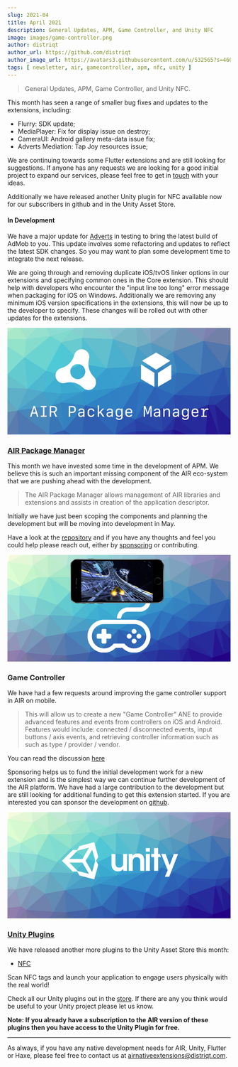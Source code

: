 ```yaml
---
slug: 2021-04
title: April 2021
description: General Updates, APM, Game Controller, and Unity NFC 
image: images/game-controller.png
author: distriqt
author_url: https://github.com/distriqt
author_image_url: https://avatars3.githubusercontent.com/u/532565?s=460&v=4
tags: [ newsletter, air, gamecontroller, apm, nfc, unity ]
---
```


> General Updates, APM, Game Controller, and Unity NFC.

This month has seen a range of smaller bug fixes and updates to the extensions, including:

- Flurry: SDK update;
- MediaPlayer: Fix for display issue on destroy;
- CameraUI: Android gallery meta-data issue fix;
- Adverts Mediation: Tap Joy resources issue;

We are continuing towards some Flutter extensions and are still looking for suggestions. If anyone has any requests we are looking for a good initial project to expand our services, please feel free to get in [touch](mailto:airnativeextensions@distriqt.com) with your ideas.

Additionally we have released another Unity plugin for NFC available now for our subscribers in github and in the Unity Asset Store. 

<!--truncate-->


#### In Development

We have a major update for [Adverts](https://airnativeextensions.com/extension/com.distriqt.Adverts) in testing to bring the latest build of AdMob to you. This update involves some refactoring and updates to reflect the latest SDK changes. So you may want to plan some development time to integrate the next release. 

We are going through and removing duplicate iOS/tvOS linker options in our extensions and specifying common ones in the Core extension. This should help with developers who encounter the "input line too long" error message when packaging for iOS on Windows. Additionally we are removing any minimum iOS version specifications in the extensions, this will now be up to the developer to specify. These changes will be rolled out with other updates for the extensions.


![](images/airpackagemanager.png)




### [AIR Package Manager](https://github.com/airsdk/apm)

This month we have invested some time in the development of APM. We believe this is such an important missing component of the AIR eco-system that we are pushing ahead with the development. 

>
> The AIR Package Manager allows management of AIR libraries and extensions and assists in creation of the application descriptor.
>

Initially we have just been scoping the components and planning the development but will be moving into development in May.

Have a look at the [repository](https://github.com/airsdk/apm) and if you have any thoughts and feel you could help please reach out, either by [sponsoring](https://github.com/sponsors/marchbold) or contributing.





![](images/game-controller.png)


### Game Controller

We have had a few requests around improving the game controller support in AIR on mobile. 

> This will allow us to create a new "Game Controller" ANE to provide advanced features and events from controllers on iOS and Android. Features would include: connected / disconnected events, input buttons / axis events, and retrieving controller information such as such as type / provider / vendor.

You can read the discussion [here](https://forum.starling-framework.org/d/23008-gamepad-controller-support-iosandroid/18)

Sponsoring helps us to fund the initial development work for a new extension and is the simplest way we can continue further development of the AIR platform. We have had a large contribution to the development but are still looking for additional funding to get this extension started. If you are interested you can sponsor the development on [github](https://github.com/sponsors/distriqt).





![](images/unity.png)


### [Unity Plugins](https://assetstore.unity.com/publishers/46451)

We have released another more plugins to the Unity Asset Store this month:

- [NFC](https://assetstore.unity.com/packages/tools/integration/nfc-190517) 

Scan NFC tags and launch your application to engage users physically with the real world! 

Check all our Unity plugins out in the [store](https://assetstore.unity.com/publishers/46451). If there are any you think would be useful to your Unity project please let us know.

**Note: If you already have a subscription to the AIR version of these plugins then you have access to the Unity Plugin for free.**




---

As always, if you have any native development needs for AIR, Unity, Flutter or Haxe, please feel free to contact us at [airnativeextensions@distriqt.com](mailto:airnativeextensions@distriqt.com).


